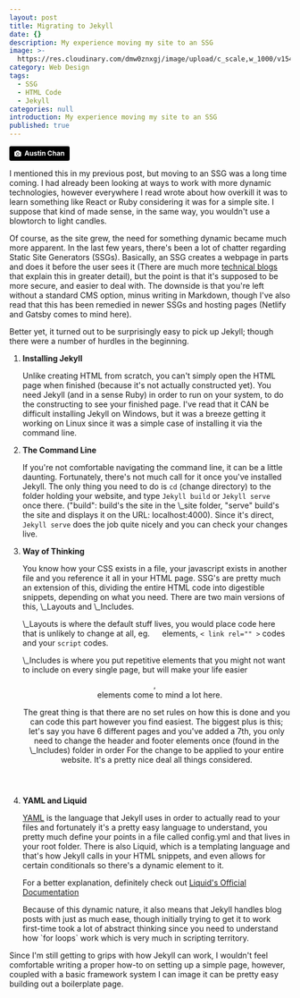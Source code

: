 ```yaml
---
layout: post
title: Migrating to Jekyll
date: {}
description: My experience moving my site to an SSG
image: >-
  https://res.cloudinary.com/dmw0znxgj/image/upload/c_scale,w_1000/v1541954989/signs.jpg
category: Web Design
tags:
  - SSG
  - HTML Code
  - Jekyll
categories: null
introduction: My experience moving my site to an SSG
published: true
---
```

<a style="background-color:black;color:white;text-decoration:none;padding:4px 6px;font-family:-apple-system, BlinkMacSystemFont, &quot;San Francisco&quot;, &quot;Helvetica Neue&quot;, Helvetica, Ubuntu, Roboto, Noto, &quot;Segoe UI&quot;, Arial, sans-serif;font-size:12px;font-weight:bold;line-height:1.2;display:inline-block;border-radius:3px" href="https://unsplash.com/@austinchan?utm_medium=referral&amp;utm_campaign=photographer-credit&amp;utm_content=creditBadge" target="_blank" rel="noopener noreferrer" title="Download free do whatever you want high-resolution photos from Austin Chan"><span style="display:inline-block;padding:2px 3px"><svg xmlns="http://www.w3.org/2000/svg" style="height:12px;width:auto;position:relative;vertical-align:middle;top:-1px;fill:white" viewBox="0 0 32 32"><title>unsplash-logo</title><path d="M20.8 18.1c0 2.7-2.2 4.8-4.8 4.8s-4.8-2.1-4.8-4.8c0-2.7 2.2-4.8 4.8-4.8 2.7.1 4.8 2.2 4.8 4.8zm11.2-7.4v14.9c0 2.3-1.9 4.3-4.3 4.3h-23.4c-2.4 0-4.3-1.9-4.3-4.3v-15c0-2.3 1.9-4.3 4.3-4.3h3.7l.8-2.3c.4-1.1 1.7-2 2.9-2h8.6c1.2 0 2.5.9 2.9 2l.8 2.4h3.7c2.4 0 4.3 1.9 4.3 4.3zm-8.6 7.5c0-4.1-3.3-7.5-7.5-7.5-4.1 0-7.5 3.4-7.5 7.5s3.3 7.5 7.5 7.5c4.2-.1 7.5-3.4 7.5-7.5z"></path></svg></span><span style="display:inline-block;padding:2px 3px">Austin Chan</span></a>

I mentioned this in my previous post, but moving to an SSG was a long time coming. 
I had already been looking at ways to work with more dynamic technologies, however everywhere I read wrote about how overkill it was to learn something like React or Ruby considering it was for a simple site. I suppose that kind of made sense, in the same way, you wouldn't use a blowtorch to light candles.

Of course, as the site grew, the need for something dynamic became much more apparent. In the last few years, there's been a lot of chatter regarding Static Site Generators (SSGs). Basically, an SSG creates a webpage in parts and does it before the user sees it (There are much more <a href="https://css-tricks.com/building-a-jekyll-site-part-1-of-3/">technical blogs</a> that explain this in greater detail), but the point is that it's supposed to be more secure, and easier to deal with. The downside is that you're left without a standard CMS option, minus writing in Markdown, though I've also read that this has been remedied in newer SSGs and hosting pages (Netlify and Gatsby comes to mind here).

Better yet, it turned out to be surprisingly easy to pick up Jekyll; though there were a number of hurdles in the beginning. 
<ol>
  <li><strong>Installing Jekyll</strong><br>
<p>Unlike creating HTML from scratch, you can't simply open the HTML page when finished (because it's not actually constructed yet). You need Jekyll (and in a sense Ruby) in order to run on your system, to do the constructing to see your finished page. I've read that it CAN be difficult installing Jekyll on Windows, but it was a breeze getting it working on Linux since it was a simple case of installing it via the command line.</p></li>

<li><strong>The Command Line</strong><br>
<p>If you're not comfortable navigating the command line, it can be a little daunting. Fortunately, there's not much call for it once you've installed Jekyll. The only thing you need to do is <code>cd</code> (change directory) to the folder holding your website, and type <code>Jekyll build</code> or <code>Jekyll serve</code> once there. ("build": build's the site in the \_site folder, "serve" build's the site and displays it on the URL: localhost:4000). Since it's direct, <code>Jekyll serve</code> does the job quite nicely and you can check your changes live.</p></li>

<li><strong>Way of Thinking</strong><br>
<p>You know how your CSS exists in a file, your javascript exists in another file and you reference it all in your HTML page. SSG's are pretty much an extension of this, dividing the entire HTML code into digestible snippets, depending on what you need. There are two main versions of this, \_Layouts and \_Includes.</p>
<p>\_Layouts is where the default stuff lives, you would place code here that is unlikely to change at all, eg.  <code> <head> </code> elements, <code>< link rel="" ></code> codes and your <code>script</code> codes.</p>
<p>\_Includes is where you put repetitive elements that you might not want to include on every single page, but will make your life easier <code> <header>, <footer> </code> elements come to mind a lot here.</p>
<p>The great thing is that there are no set rules on how this is done and you can code this part however you find easiest. The biggest plus is this; let's say you have 6 different pages and you've added a 7th, you only need to change the header and footer elements once (found in the \_Includes) folder in order For the change to be applied to your entire website.
  It's a pretty nice deal all things considered.</p></li>

<li><strong>YAML and Liquid</strong><br>
<p><a href="http://yaml.org/">YAML</a> is the language that Jekyll uses in order to actually read to your files and fortunately it's a pretty easy language to understand, you pretty much define your points in a file called config.yml and that lives in your root folder. There is also Liquid, which is a templating language and that's how Jekyll calls in your HTML snippets, and even allows for certain conditionals so there's a dynamic element to it.</p>
<p>For a better explanation, definitely check out <a href="https://shopify.github.io/liquid/basics/introduction">Liquid's Official Documentation</a></p>
<p>Because of this dynamic nature, it also means that Jekyll handles blog posts with just as much ease, though initially trying to get it to work first-time took a lot of abstract thinking since you need to understand how `for loops` work which is very much in scripting territory.</p></li>
</ol>

Since I'm still getting to grips with how Jekyll can work, I wouldn't feel comfortable writing a proper how-to on setting up a simple page, however, coupled with a basic framework system I can image it can be pretty easy building out a boilerplate page.
